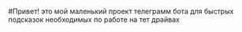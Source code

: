 #Привет!
это мой маленький проект телеграмм бота для быстрых подсказок необходимых по работе на тет драйвах